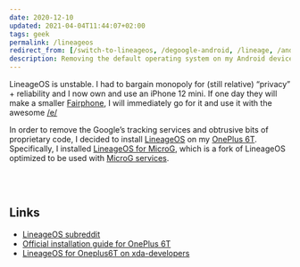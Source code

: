 ```yaml
---
date: 2020-12-10
updated: 2021-04-04T11:44:07+02:00
tags: geek
permalink: /lineageos
redirect_from: [/switch-to-lineageos, /degoogle-android, /lineage, /android-degoogle]
description: Removing the default operating system on my Android device and installing LineageOS.
---
```

<div class='yellow box'>
	LineageOS is unstable. I had to bargain monopoly for (still relative) “privacy” + reliability and I now own and use an iPhone 12 mini. If one day they will make a smaller <a href='https://www.fairphone.com'  target='_blank' title='Fairphone'>Fairphone</a>, I will immediately go for it and use it with the awesome <a href='https://e.foundation'  target='_blank' title='/e/'>/e/</a>
</div>

In order to remove the Google’s tracking services and obtrusive bits of proprietary code, I decided to install [LineageOS][lineage] on my [OnePlus 6T][device].   
Specifically, I installed [LineageOS for MicroG](https://lineage.microg.org 'LineageOS for MicroG'), which is a fork of LineageOS optimized to be used with [MicroG services](https://microg.org 'MicroG Project').

<br>
<br>

## Links

- [LineageOS subreddit](https://www.reddit.com/r/LineageOS/ 'LineageOS subreddit')
- [Official installation guide for OnePlus 6T](https://wiki.lineageos.org/devices/fajita/install 'LineageOS official installation guide for OnePlus 6T')
- [LineageOS for Oneplus6T on xda-developers](https://forum.xda-developers.com/t/rom-official-fajita-10-lineageos-17-1.3967254/ 'LineageOS for Oneplus6T on xda-developers')

[lineage]: https://lineageos.org 'LineageOS official website'
[device]: https://www.oneplus.com/6t 'OnePlus 6T'